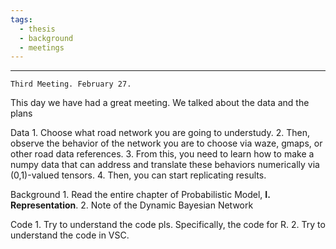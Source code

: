 ```yaml
---
tags:
  - thesis
  - background
  - meetings
---
```

---
`Third Meeting. February 27.`

This day we have had a great meeting. We talked about the data and the plans

Data
	1. Choose what road network you are going to understudy.
	2. Then, observe the behavior of the network you are to choose via waze, gmaps, or other road data references.
	3. From this, you need to learn how to make a numpy data that can address and translate these behaviors numerically via (0,1)-valued tensors.
	4. Then, you can start replicating results.

Background
	1. Read the entire chapter of Probabilistic Model, **I. Representation**.
	2. Note of the Dynamic Bayesian Network

Code
	1. Try to understand the code pls. Specifically, the code for R.
	2. Try to understand the code in VSC.

